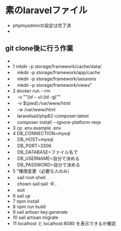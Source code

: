 # 素のlaravelファイル
- phpmyadminの設定は完了済
- 
## git clone後に行う作業
- 
- 1 mkdir -p storage/framework/cache/data/
- 　mkdir -p storage/framework/app/cache
- 　mkdir -p storage/framework/sessions
- 　mkdir -p storage/framework/views"
- 2 docker run --rm
- 　-u ""$(id -u):$(id -g)""
- 　-v $(pwd):/var/www/html
- 　-w /var/www/html
- 　laravelsail/php82-composer:latest
- 　composer install --ignore-platform-reqs
- 3 cp .env.example .env
- 4 DB_CONNECTION=mysql
- 　DB_HOST=mysql
- 　DB_PORT=3306
- 　DB_DATABASE=ファイル名で
- 　DB_USERNAME=自分で決める
- 　DB_PASSWORD=自分で決める
- 5 "権限変更（必要な人のみ）
- 　sail root-shell
- 　chown sail:sail -R .
- 　exit
- 6 sail up
- 7 npm install
- 8 npm run build
- 9 sail artisan key:generate
- 10 sail artisan migrate
- 11 localhost と localhost:8080 を表示できるか確認
